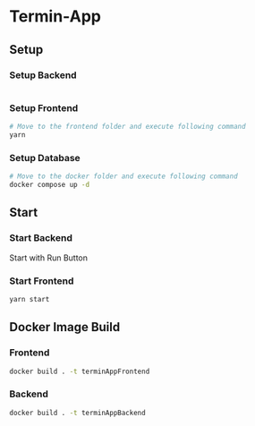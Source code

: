 # Termin-App

## Setup

### Setup Backend

```bash

```

### Setup Frontend

```bash
# Move to the frontend folder and execute following command
yarn
```

### Setup Database

```bash
# Move to the docker folder and execute following command
docker compose up -d
```

## Start

### Start Backend

Start with Run Button

### Start Frontend

```bash
yarn start
```

## Docker Image Build

### Frontend

```bash
docker build . -t terminAppFrontend
```

### Backend

```bash
docker build . -t terminAppBackend
```
